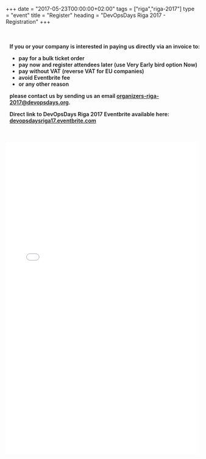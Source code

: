 +++
date = "2017-05-23T00:00:00+02:00"
tags = ["riga","riga-2017"]
type = "event"
title = "Register"
heading = "DevOpsDays Riga 2017 - Registration"
+++

<div class="full_width info_text">
<p>If you or your company is interested in paying us directly via an invoice to:
<ul>
	<li>pay for a bulk ticket order</li>
	<li>pay now and register attendees later (use Very Early bird option Now)</li>
	<li>pay without VAT (reverse VAT for EU companies)</li>
	<li>avoid Eventbrite fee</li>
	<li>or any other reason</li>
</ul>
please contact us by sending us an email <a href="mailto:organizers-riga-2017@devopsdays.org">organizers-riga-2017@devopsdays.org</a>.
</p>
<p>
Direct link to DevOpsDays Riga 2017 Eventbrite available here: <a href="https://devopsdaysriga17.eventbrite.com" target="_blank">devopsdaysriga17.eventbrite.com</a>
</p>
</div>

<div class="full_width">
<iframe src="//eventbrite.com/tickets-external?eid=34950541009&amp;ref=etckt" width="100%" height="820" frameborder="0" marginwidth="5" marginheight="5" scrolling="auto"></iframe>
</div>

<style type="text/css">
.full_width { width: 100%; text-align: left;}
.info_text 	{ max-width: 1080px; padding: 10px; font-weight: 600; margin: 24px auto;}
</style>